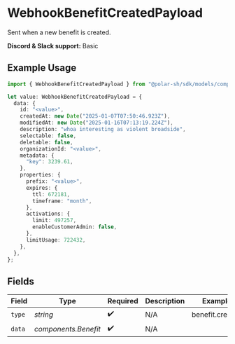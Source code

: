 # WebhookBenefitCreatedPayload

Sent when a new benefit is created.

**Discord & Slack support:** Basic

## Example Usage

```typescript
import { WebhookBenefitCreatedPayload } from "@polar-sh/sdk/models/components/webhookbenefitcreatedpayload.js";

let value: WebhookBenefitCreatedPayload = {
  data: {
    id: "<value>",
    createdAt: new Date("2025-01-07T07:50:46.923Z"),
    modifiedAt: new Date("2025-01-16T07:13:19.224Z"),
    description: "whoa interesting as violent broadside",
    selectable: false,
    deletable: false,
    organizationId: "<value>",
    metadata: {
      "key": 3239.61,
    },
    properties: {
      prefix: "<value>",
      expires: {
        ttl: 672181,
        timeframe: "month",
      },
      activations: {
        limit: 497257,
        enableCustomerAdmin: false,
      },
      limitUsage: 722432,
    },
  },
};
```

## Fields

| Field                | Type                 | Required             | Description          | Example              |
| -------------------- | -------------------- | -------------------- | -------------------- | -------------------- |
| `type`               | *string*             | :heavy_check_mark:   | N/A                  | benefit.created      |
| `data`               | *components.Benefit* | :heavy_check_mark:   | N/A                  |                      |